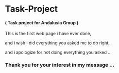 # Task-Project
#### ( Task project for Andalusia Group )

This is the first web page i have ever done, 

and i wish i did everything you asked me to do right,

and i apologize for not doing everything you asked ..

### Thank you for your interest in my message ...
